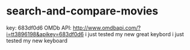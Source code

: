 # search-and-compare-movies
key: 683df0d6
OMDb API: http://www.omdbapi.com/?i=tt3896198&apikey=683df0d6
i just tested my new great keybord
i just tested my new keyboard